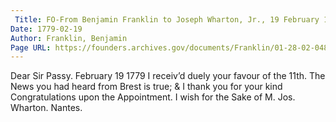 ```yaml
---
 Title: FO-From Benjamin Franklin to Joseph Wharton, Jr., 19 February 1779
Date: 1779-02-19
Author: Franklin, Benjamin
Page URL: https://founders.archives.gov/documents/Franklin/01-28-02-0485
---
```


Dear Sir
Passy. February 19 1779
I receiv’d duely your favour of the 11th. The News you had heard from Brest is true; & I thank you for your kind Congratulations upon the Appointment. I wish for the Sake of
M. Jos. Wharton. Nantes.

